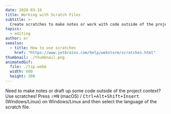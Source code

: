 ```yaml
---
date: 2020-03-16
title: Working with Scratch Files
subtitle: >-
  Create scratches to make notes or work with code outside of the project context.
topics:
  - editing
author: er
seealso:
  - title: How to use scratches
    href: "https://www.jetbrains.com/help/webstorm/scratches.html"
thumbnail: ./thumbnail.png
animatedGif:
  file: ./tip.webm
  width: 600
  height: 300
---
```


Need to make notes or draft up some code outside of the project context? Use scratches! Press <kbd>⇧⌘N</kbd> (macOS) / <kbd>Ctrl+Alt+Shift+Insert</kbd> (Windows/Linux) on Windows/Linux and then select the language of the scratch file.
